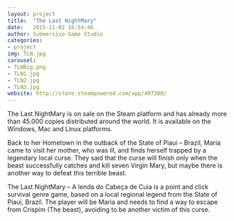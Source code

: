 ```yaml
---
layout: project
title:  "The Last NightMary"
date:   2015-11-02 16:54:46
author: Submersivo Game Studio
categories:
- project
img: TLN.jpg
carousel:
- TLNBig.png
- TLN1.jpg
- TLN2.jpg
- TLN3.jpg
website: http://store.steampowered.com/app/407300/
---
```

The Last NightMary is on sale on the Steam platform and has already more than 45.000 copies distributed around the world. It is available on the Windows, Mac and Linux platforms.

Back to her Hometown in the outback of the State of Piaui – Brazil, Maria came to visit her mother, who was ill, and finds herself trapped by a legendary local curse. They said that the curse will finish only when the beast successfully catches and kill seven Virgin Mary, but maybe there is another way to defeat this terrible beast.

The Last NightMary – A lenda do Cabeça de Cuia is a point and click survival genre game, based on a local regional legend from the State of Piaui, Brazil. The player will be Maria and needs to find a way to escape from Crispim (The beast), avoiding to be another victim of this curse.
